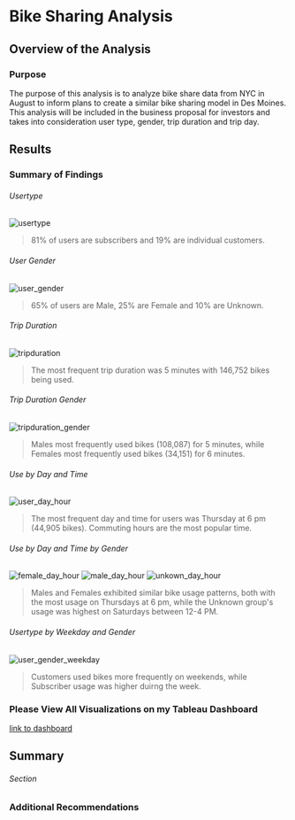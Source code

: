 # Bike Sharing Analysis

## Overview of the Analysis 

### Purpose

The purpose of this analysis is to analyze bike share data from NYC in August to inform plans to create a similar bike sharing model in Des Moines. This analysis will be included in the business proposal for investors and takes into consideration user type, gender, trip duration and trip day. 

## Results

### Summary of Findings

###### Usertype

![usertype](https://user-images.githubusercontent.com/77405273/117593097-d0b30e80-b0ef-11eb-8cf1-73f74e6c2414.png)
> 81% of users are subscribers and 19% are individual customers.

###### User Gender

![user_gender](https://user-images.githubusercontent.com/77405273/117593098-d14ba500-b0ef-11eb-85aa-2d6569d5734f.png)
> 65% of users are Male, 25% are Female and 10% are Unknown.

###### Trip Duration

![tripduration](https://user-images.githubusercontent.com/77405273/117593099-d1e43b80-b0ef-11eb-932c-de4a1040017f.png)
> The most frequent trip duration was 5 minutes with 146,752 bikes being used.

###### Trip Duration Gender

![tripduration_gender](https://user-images.githubusercontent.com/77405273/117593101-d1e43b80-b0ef-11eb-8d1d-ae656fd8d99a.png)
> Males most frequently used bikes (108,087) for 5 minutes, while Females most frequently used bikes (34,151) for 6 minutes.

###### Use by Day and Time

![user_day_hour](https://user-images.githubusercontent.com/77405273/117593103-d27cd200-b0ef-11eb-9574-d50dac62f8c5.png)
> The most frequent day and time for users was Thursday at 6 pm (44,905 bikes). Commuting hours are the most popular time.

###### Use by Day and Time by Gender

![female_day_hour](https://user-images.githubusercontent.com/77405273/117593104-d3156880-b0ef-11eb-846c-685f259eec1f.png)
![male_day_hour](https://user-images.githubusercontent.com/77405273/117593105-d4469580-b0ef-11eb-99c7-5aa77f76c671.png)
![unkown_day_hour](https://user-images.githubusercontent.com/77405273/117593106-d4df2c00-b0ef-11eb-8418-f000ca90bec8.png)
> Males and Females exhibited similar bike usage patterns, both with the most usage on Thursdays at 6 pm, while the Unknown group's usage was highest on Saturdays between 12-4 PM.

###### Usertype by Weekday and Gender

![user_gender_weekday](https://user-images.githubusercontent.com/77405273/117593107-d4df2c00-b0ef-11eb-970f-4db5768a1db1.png)
> Customers used bikes more frequently on weekends, while Subscriber usage was higher duirng the week. 

### Please View All Visualizations on my Tableau Dashboard

[link to dashboard](https://public.tableau.com/profile/erin.kahn#!/vizhome/NYC_city_biking/ChallengeStory "link to dashboard")

## Summary


###### Section
> 



> 



### Additional Recommendations

